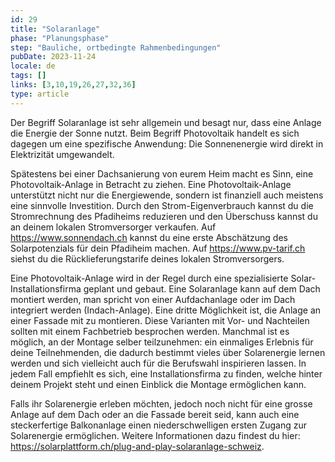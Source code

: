 ```yaml
---
id: 29
title: "Solaranlage"
phase: "Planungsphase"
step: "Bauliche, ortbedingte Rahmenbedingungen"
pubDate: 2023-11-24
locale: de
tags: []
links: [3,10,19,26,27,32,36]
type: article
---
```


Der Begriff Solaranlage ist sehr allgemein und besagt nur, dass eine Anlage die Energie der Sonne nutzt. Beim Begriff Photovoltaik handelt es sich dagegen um eine spezifische Anwendung: Die Sonnenenergie wird direkt in Elektrizität umgewandelt. 

Spätestens bei einer Dachsanierung von eurem Heim macht es Sinn, eine Photovoltaik-Anlage in Betracht zu ziehen. Eine Photovoltaik-Anlage unterstützt nicht nur die Energiewende, sondern ist finanziell auch meistens eine sinnvolle Investition. Durch den Strom-Eigenverbrauch kannst du die Stromrechnung des Pfadiheims reduzieren und den Überschuss kannst du an deinem lokalen Stromversorger verkaufen. Auf https://www.sonnendach.ch kannst du eine erste Abschätzung des Solarpotenzials für dein Pfadiheim machen. Auf https://www.pv-tarif.ch siehst du die Rücklieferungstarife deines lokalen Stromversorgers.

Eine Photovoltaik-Anlage wird in der Regel durch eine spezialisierte Solar-Installationsfirma geplant und gebaut. Eine Solaranlage kann auf dem Dach montiert werden, man spricht von einer Aufdachanlage oder im Dach integriert werden (Indach-Anlage). Eine dritte Möglichkeit ist, die Anlage an einer Fassade mit zu montieren. Diese Varianten mit Vor- und Nachteilen sollten mit einem Fachbetrieb besprochen werden. 
Manchmal ist es möglich, an der Montage selber teilzunehmen: ein einmaliges Erlebnis für deine Teilnehmenden, die dadurch bestimmt vieles über Solarenergie lernen werden und sich vielleicht auch für die Berufswahl inspirieren lassen. In jedem Fall empfiehlt es sich, eine Installationsfirma zu finden, welche hinter deinem Projekt steht und einen Einblick die Montage ermöglichen kann.

Falls ihr Solarenergie erleben möchten, jedoch noch nicht für eine grosse Anlage auf dem Dach oder an die Fassade bereit seid, kann auch eine steckerfertige Balkonanlage einen niederschwelligen ersten Zugang zur Solarenergie ermöglichen.  Weitere Informationen dazu findest du hier: https://solarplattform.ch/plug-and-play-solaranlage-schweiz.
